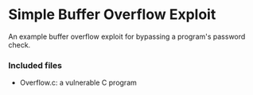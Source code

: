 # Simple Buffer Overflow Exploit

An example buffer overflow exploit for bypassing a program's password check.

### Included files

- Overflow.c: a vulnerable C program
